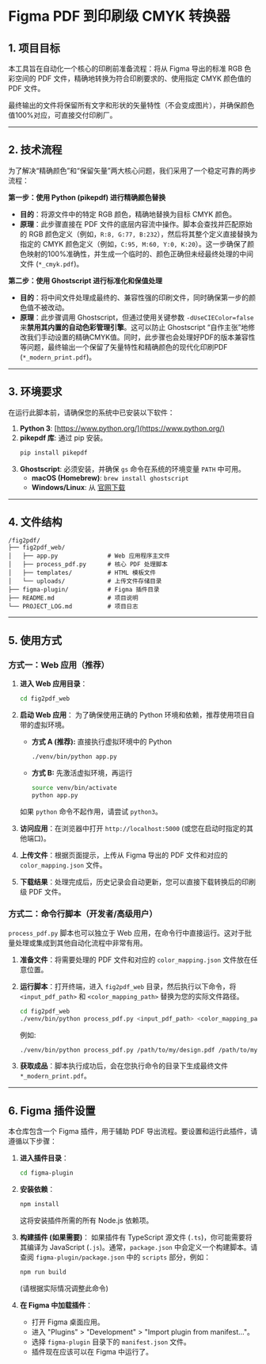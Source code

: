 # Figma PDF 到印刷级 CMYK 转换器

## 1. 项目目标

本工具旨在自动化一个核心的印刷前准备流程：将从 Figma 导出的标准 RGB 色彩空间的 PDF 文件，精确地转换为符合印刷要求的、使用指定 CMYK 颜色值的 PDF 文件。

最终输出的文件将保留所有文字和形状的矢量特性（不会变成图片），并确保颜色值100%对应，可直接交付印刷厂。

---

## 2. 技术流程

为了解决“精确颜色”和“保留矢量”两大核心问题，我们采用了一个稳定可靠的两步流程：

**第一步：使用 Python (pikepdf) 进行精确颜色替换**

- **目的**：将源文件中的特定 RGB 颜色，精确地替换为目标 CMYK 颜色。
- **原理**：此步骤直接在 PDF 文件的底层内容流中操作。脚本会查找并匹配原始的 RGB 颜色定义（例如，`R:8, G:77, B:232`），然后将其整个定义直接替换为指定的 CMYK 颜色定义（例如，`C:95, M:60, Y:0, K:20`）。这一步确保了颜色映射的100%准确性，并生成一个临时的、颜色正确但未经最终处理的中间文件 (`*_cmyk.pdf`)。

**第二步：使用 Ghostscript 进行标准化和保值处理**

- **目的**：将中间文件处理成最终的、兼容性强的印刷文件，同时确保第一步的颜色值不被改动。
- **原理**：此步骤调用 Ghostscript，但通过使用关键参数 `-dUseCIEColor=false` 来**禁用其内置的自动色彩管理引擎**。这可以防止 Ghostscript “自作主张”地修改我们手动设置的精确CMYK值。同时，此步骤也会处理好PDF的版本兼容性等问题，最终输出一个保留了矢量特性和精确颜色的现代化印刷PDF (`*_modern_print.pdf`)。

---

## 3. 环境要求

在运行此脚本前，请确保您的系统中已安装以下软件：

1.  **Python 3**: [https://www.python.org/](https://www.python.org/)
2.  **pikepdf 库**: 通过 pip 安装。
    ```bash
    pip install pikepdf
    ```
3.  **Ghostscript**: 必须安装，并确保 `gs` 命令在系统的环境变量 `PATH` 中可用。
    -   **macOS (Homebrew)**: `brew install ghostscript`
    -   **Windows/Linux**: 从 [官网下载](https://www.ghostscript.com/releases/gsdnld.html)

---

## 4. 文件结构

```
/fig2pdf/
├── fig2pdf_web/
│   ├── app.py              # Web 应用程序主文件
│   ├── process_pdf.py      # 核心 PDF 处理脚本
│   ├── templates/          # HTML 模板文件
│   └── uploads/            # 上传文件存储目录
├── figma-plugin/           # Figma 插件目录
├── README.md               # 项目说明
└── PROJECT_LOG.md          # 项目日志
```

---

## 5. 使用方式

### 方式一：Web 应用（推荐）

1.  **进入 Web 应用目录**：
    ```bash
    cd fig2pdf_web
    ```

2.  **启动 Web 应用**：
    为了确保使用正确的 Python 环境和依赖，推荐使用项目自带的虚拟环境。

    *   **方式 A (推荐):** 直接执行虚拟环境中的 Python
        ```bash
        ./venv/bin/python app.py
        ```
    *   **方式 B:** 先激活虚拟环境，再运行
        ```bash
        source venv/bin/activate
        python app.py
        ```
    如果 `python` 命令不起作用，请尝试 `python3`。

3.  **访问应用**：在浏览器中打开 `http://localhost:5000` (或您在启动时指定的其他端口)。

4.  **上传文件**：根据页面提示，上传从 Figma 导出的 PDF 文件和对应的 `color_mapping.json` 文件。

5.  **下载结果**：处理完成后，历史记录会自动更新，您可以直接下载转换后的印刷级 PDF 文件。

### 方式二：命令行脚本（开发者/高级用户）

`process_pdf.py` 脚本也可以独立于 Web 应用，在命令行中直接运行。这对于批量处理或集成到其他自动化流程中非常有用。

1.  **准备文件**：将需要处理的 PDF 文件和对应的 `color_mapping.json` 文件放在任意位置。

2.  **运行脚本**：打开终端，进入 `fig2pdf_web` 目录，然后执行以下命令，将 `<input_pdf_path>` 和 `<color_mapping_path>` 替换为您的实际文件路径。
    ```bash
    cd fig2pdf_web
    ./venv/bin/python process_pdf.py <input_pdf_path> <color_mapping_path>
    ```
    例如:
    ```bash
    ./venv/bin/python process_pdf.py /path/to/my/design.pdf /path/to/my/colors.json
    ```

3.  **获取成品**：脚本执行成功后，会在您执行命令的目录下生成最终文件 `*_modern_print.pdf`。

---

## 6. Figma 插件设置

本仓库包含一个 Figma 插件，用于辅助 PDF 导出流程。要设置和运行此插件，请遵循以下步骤：

1.  **进入插件目录**：
    ```bash
    cd figma-plugin
    ```

2.  **安装依赖**：
    ```bash
    npm install
    ```
    这将安装插件所需的所有 Node.js 依赖项。

3.  **构建插件 (如果需要)**：
    如果插件有 TypeScript 源文件 (`.ts`)，你可能需要将其编译为 JavaScript (`.js`)。通常，`package.json` 中会定义一个构建脚本。请查阅 `figma-plugin/package.json` 中的 `scripts` 部分，例如：
    ```bash
    npm run build
    ```
    (请根据实际情况调整此命令)

4.  **在 Figma 中加载插件**：
    -   打开 Figma 桌面应用。
    -   进入 "Plugins" > "Development" > "Import plugin from manifest..."。
    -   选择 `figma-plugin` 目录下的 `manifest.json` 文件。
    -   插件现在应该可以在 Figma 中运行了。